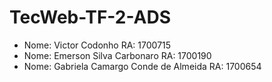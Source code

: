 # TecWeb-TF-2-ADS

* Nome: Victor Codonho RA: 1700715
* Nome: Emerson Silva Carbonaro RA: 1700190 
* Nome: Gabriela Camargo Conde de Almeida RA: 1700654
